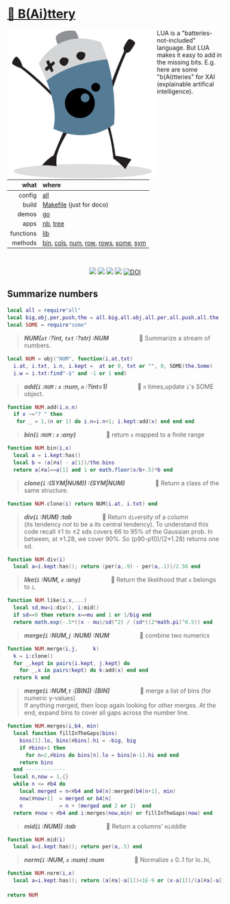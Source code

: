 # [:high_brightness: B(Ai)ttery](all.md)

<a href="all.md"><img align=left width=350 src="bat2.png"></a>

LUA is a "batteries-not-included" language.   But LUA makes it easy to add in the missing bits.
E.g. here are some "b(Ai)tteries" for XAI (explainable artifical intelligence).   

|what      | where |
|---------:|:------|
|config    | [all](all.md)   |
|build     | [Makefile](https://github.com/timm/shortr/blob/master/etc/src/Makefile) (just for doco)  | 
|demos     | [go](go.md)  |
|apps      | [nb](nb.md), [tree](tree.md)  |
|functions | [lib](lib.md) |  
|methods   | [bin](bin.md), [cols](cols.md), [num](num.md), [row](row.md), [rows](rows.md), [some](some.md), [sym](sym.md) |

<br clear=all>
<p align=center>
<a href=".."><img src="https://img.shields.io/badge/Lua-%232C2D72.svg?logo=lua&logoColor=white"></a>
<a href=".."><img src="https://img.shields.io/badge/checked--by-syntastic-yellow?logo=Checkmarx&logoColor=white"></a>
<a href="https://github.com/timm/shortr/actions/workflows/tests.yml"><img src="https://github.com/timm/shortr/actions/workflows/tests.yml/badge.svg"></a>
<a href="https://opensource.org/licenses/BSD-2-Clause"><img  src="https://img.shields.io/badge/License-BSD%202--Clause-orange.svg?logo=opensourceinitiative&logoColor=white"></a>
<a href="https://zenodo.org/badge/latestdoi/206205826"> <img  src="https://zenodo.org/badge/206205826.svg" alt="DOI"></a> 
</p>

## Summarize numbers



```lua
local all = require"all"
local big,obj,per,push,the = all.big,all.obj,all.per,all.push,all.the
local SOME = require"some"
```


> ***NUM(`at` :?int, `txt` :?str) :NUM***&nbsp;  &nbsp;  &nbsp;   &nbsp;  &nbsp;  &nbsp; &nbsp;  &nbsp;  &nbsp; :speech_balloon:  Summarize a stream of numbers.  



```lua
local NUM = obj("NUM", function(i,at,txt) 
  i.at, i.txt, i.n, i.kept =  at or 0, txt or "", 0, SOME(the.Some)
  i.w = i.txt:find"-$" and -1 or 1 end)
```


> ***add(`i` :`NUM` : `x` :num, `n` :?int=1)***&nbsp;  &nbsp;  &nbsp;   &nbsp;  &nbsp;  &nbsp; &nbsp;  &nbsp;  &nbsp; :speech_balloon:  `n` times,update `i`'s SOME object.  



```lua
function NUM.add(i,x,n)
  if x ~="? " then 
   for _ = 1,(n or 1) do i.n=i.n+1; i.kept:add(x) end end end
```


> ***bin(`i` :`NUM` : `x` :any)***&nbsp;  &nbsp;  &nbsp;   &nbsp;  &nbsp;  &nbsp; &nbsp;  &nbsp;  &nbsp; :speech_balloon:  return `x` mapped to a finite range  



```lua
function NUM.bin(i,x)
  local a = i.kept:has()
  local b = (a[#a] - a[1])/the.bins
  return a[#a]==a[1] and 1 or math.floor(x/b+.5)*b end
```


> ***clone(`i` :(SYM|NUM)) :(SYM|NUM)***&nbsp;  &nbsp;  &nbsp;   &nbsp;  &nbsp;  &nbsp; &nbsp;  &nbsp;  &nbsp; :speech_balloon:  Return a class of the same structure.  



```lua
function NUM.clone(i) return NUM(i.at, i.txt) end
```


> ***div(`i` :NUM) :tab***&nbsp;  &nbsp;  &nbsp;   &nbsp;  &nbsp;  &nbsp; &nbsp;  &nbsp;  &nbsp; :speech_balloon:  Return `div`ersity of a column  
(its tendency _not_ to be a its central tendency). To understand this code
recall &pm;1 to &pm;2 sds covers 66 to 95% of the Gaussian prob. In between,
at &pm;1.28, we cover 90%. So (p90-p10)/(2*1.28) returns one sd.



```lua
function NUM.div(i) 
  local a=i.kept:has(); return (per(a,.9) - per(a,.1))/2.56 end
```


> ***like(`i` :NUM, `x` :any)***&nbsp;  &nbsp;  &nbsp;   &nbsp;  &nbsp;  &nbsp; &nbsp;  &nbsp;  &nbsp; :speech_balloon:  Return the likelihood that `x` belongs to `i`.  



```lua
function NUM.like(i,x,...)
  local sd,mu=i:div(), i:mid()
  if sd==0 then return x==mu and 1 or 1/big end
  return math.exp(-.5*((x - mu)/sd)^2) / (sd*((2*math.pi)^0.5)) end  
```


> ***merge(`i` :NUM,`j` :NUM) :NUM***&nbsp;  &nbsp;  &nbsp;   &nbsp;  &nbsp;  &nbsp; &nbsp;  &nbsp;  &nbsp; :speech_balloon:  combine two numerics  



```lua
function NUM.merge(i,j,     k)
  k = i:clone()
  for _,kept in pairs{i.kept, j.kept} do
    for _,x in pairs(kept) do k:add(x) end end
  return k end
```


> ***merge(`i` :NUM,`t` :[BIN]) :[BIN]***&nbsp;  &nbsp;  &nbsp;   &nbsp;  &nbsp;  &nbsp; &nbsp;  &nbsp;  &nbsp; :speech_balloon:  merge a list of bins (for numeric y-values)  
If anything merged, then loop again looking for other merges.
At the end, expand bins to cover all gaps across the number line.



```lua
function NUM.merges(i,b4, min) 
  local function fillInTheGaps(bins)
    bins[1].lo, bins[#bins].hi = -big, big
    if #bins>1 then
      for n=2,#bins do bins[n].lo = bins[n-1].hi end end
    return bins 
  end ------------- 
  local n,now = 1,{}
  while n <= #b4 do
    local merged = n<#b4 and b4[n]:merged(b4[n+1], min)
    now[#now+1]  = merged or b4[n]
    n            = n + (merged and 2 or 1)  end
  return #now < #b4 and i:merges(now,min) or fillInTheGaps(now) end
```


> ***mid(`i` :NUM)) :tab***&nbsp;  &nbsp;  &nbsp;   &nbsp;  &nbsp;  &nbsp; &nbsp;  &nbsp;  &nbsp; :speech_balloon:  Return a columns' `mid`ddle  



```lua
function NUM.mid(i) 
  local a=i.kept:has(); return per(a,.5) end
```


> ***norm(`i` :NUM, `x` :num) :num***&nbsp;  &nbsp;  &nbsp;   &nbsp;  &nbsp;  &nbsp; &nbsp;  &nbsp;  &nbsp; :speech_balloon:  Normalize `x` 0..1 for lo..hi,  



```lua
function NUM.norm(i,x)
  local a=i.kept:has(); return (a[#a]-a[1])<1E-9 or (x-a[1])/(a[#a]-a[1]) end

return NUM
```


